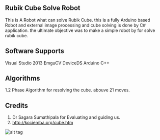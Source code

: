 
## Rubik Cube Solve Robot
This is A Robot what can solve Rubik Cube. this is a fully Arduino based Robot and external image processing and cube solving is done by C# application.
the ultimate objective was to make a simple robot by for solve rubik cube.

## Software Supports

Visual Studio 2013
EmguCV
DeviceDS
Arduino C++

## Algorithms
1.2 Phase Algorithm for resolving the cube. abouve 21 moves.

## Credits
1. Dr Sagara Sumathipala for Evaluating and guiding us.
2. http://kociemba.org/cube.htm
  
  ![alt tag](https://github.com/HarithKK/Rubik-Cube-Robot/IMAG1064.jpg)
  
